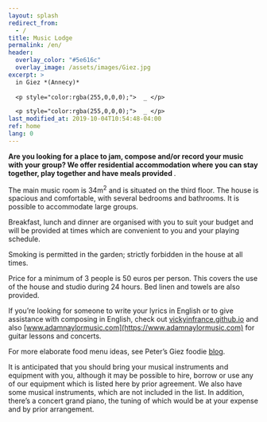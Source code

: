 ```yaml
---
layout: splash
redirect_from:
  - /
title: Music Lodge 
permalink: /en/
header:
  overlay_color: "#5e616c"
  overlay_image: /assets/images/Giez.jpg
excerpt: >
  in Giez *(Annecy)*
  
  <p style="color:rgba(255,0,0,0);">  _ </p>

  <p style="color:rgba(255,0,0,0);">  _ </p>
last_modified_at: 2019-10-04T10:54:48-04:00
ref: home 
lang: 0
---
```


<strong>Are you looking for a place to jam, compose and/or record your music with your group?  We offer residential accommodation where you can stay together, play together and have meals provided </strong>.
 

The main music room is 34m<sup>2</sup> and is situated on the third floor.  The house is spacious and comfortable, with several bedrooms and bathrooms.   It is possible to accommodate large groups.

 

Breakfast, lunch and dinner are organised with you to suit your budget and will be provided at times which are convenient to you and your playing schedule.

 

Smoking is permitted in the garden; strictly forbidden in the house at all times.

 

Price for a minimum of 3 people is 50 euros per person.  This covers the use of the house and studio during 24 hours.  Bed linen and towels are also provided.

 

If you’re looking for someone to write your lyrics in English or to give assistance with composing in English, check out [vickyinfrance.github.io](https://vickyinfrance.github.io) and also [www.adamnaylormusic.com](https://www.adamnaylormusic.com) for guitar lessons and concerts.

 

For more elaborate food menu ideas, see Peter’s Giez foodie [blog](https://giezfoodie.github.io).

 

It is anticipated that you should bring your musical instruments and equipment with you, although it may be possible to hire, borrow or use any of our equipment which is listed here by prior agreement.  We also have some musical instruments, which are not included in the list.  In addition, there’s a concert grand piano, the tuning of which would be at your expense and by prior arrangement.

